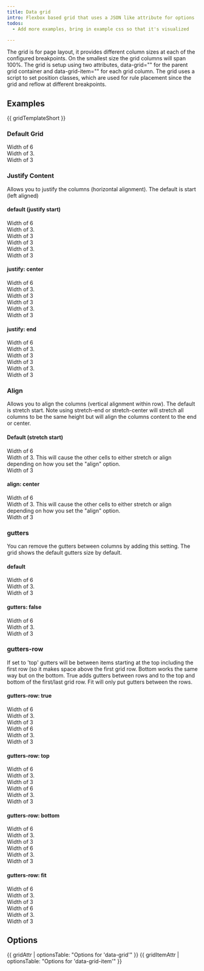 ```yaml
---
title: Data grid
intro: Flexbox based grid that uses a JSON like attribute for options
todos: 
  - Add more examples, bring in example css so that it's visualized
  
---
```


The grid is for page layout, it provides different column sizes at each of the configured breakpoints.
On the smallest size the grid columns will span 100%. The grid is setup using two attributes, data-grid="" for the parent grid container and data-grid-item="" for each grid column. The grid uses a script to set position classes, which are used for rule placement since the grid and reflow at different breakpoints.

## Examples

<div class="demo-grid__container">
  <div data-grid="columns: 12" class="demo-grid">
    {{ gridTemplateShort }}
  </div>
</div>


### Default Grid
<div class="demo-grid__container">
  <div data-grid="columns: 12" class="demo-grid">
<div data-grid-item="width: 6" class="demo-grid__cell">
        <div class="demo-grid__content">
          Width of 6
        </div>
      </div>
      <div data-grid-item="width: 3" class="demo-grid__cell">
        <div class="demo-grid__content">
          Width of 3.
        </div>
      </div>
      <div data-grid-item="width: 3" class="demo-grid__cell">
        <div class="demo-grid__content">
          Width of 3
        </div>
      </div>
  </div>
</div>

### Justify Content
<p>Allows you to justify the columns (horizontal alignment). The default is start (left aligned)</p>

#### default (justify start)
<div class="demo-grid__container">
  <div data-grid="columns: 12" class="demo-grid">
    <div data-grid-item="width: 6" class="demo-grid__cell">
        <div class="demo-grid__content">
          Width of 6
        </div>
      </div>
      <div data-grid-item="width: 3" class="demo-grid__cell">
        <div class="demo-grid__content">
          Width of 3.
        </div>
      </div>
      <div data-grid-item="width: 3" class="demo-grid__cell">
        <div class="demo-grid__content">
          Width of 3
        </div>
      </div>
    <div data-grid-item="width: 3" class="demo-grid__cell">
        <div class="demo-grid__content">
          Width of 3
        </div>
      </div>
      <div data-grid-item="width: 3" class="demo-grid__cell">
        <div class="demo-grid__content">
          Width of 3.
        </div>
      </div>
      <div data-grid-item="width: 3" class="demo-grid__cell">
        <div class="demo-grid__content">
          Width of 3
        </div>
      </div>
  </div>
</div>

#### justify: center

<div class="demo-grid__container">
  <div data-grid="columns: 12, justify: center" class="demo-grid">
    <div data-grid-item="width: 6" class="demo-grid__cell">
        <div class="demo-grid__content">
          Width of 6
        </div>
      </div>
      <div data-grid-item="width: 3" class="demo-grid__cell">
        <div class="demo-grid__content">
          Width of 3.
        </div>
      </div>
      <div data-grid-item="width: 3" class="demo-grid__cell">
        <div class="demo-grid__content">
          Width of 3
        </div>
      </div>
    <div data-grid-item="width: 3" class="demo-grid__cell">
        <div class="demo-grid__content">
          Width of 3
        </div>
      </div>
      <div data-grid-item="width: 3" class="demo-grid__cell">
        <div class="demo-grid__content">
          Width of 3.
        </div>
      </div>
      <div data-grid-item="width: 3" class="demo-grid__cell">
        <div class="demo-grid__content">
          Width of 3
        </div>
      </div>
  </div>
</div>

#### justify: end

<div class="demo-grid__container">
  <div data-grid="columns: 12, justify: end" class="demo-grid">
    <div data-grid-item="width: 6" class="demo-grid__cell">
      <div class="demo-grid__content">
        Width of 6
      </div>
    </div>
    <div data-grid-item="width: 3" class="demo-grid__cell">
      <div class="demo-grid__content">
        Width of 3.
      </div>
    </div>
    <div data-grid-item="width: 3" class="demo-grid__cell">
      <div class="demo-grid__content">
        Width of 3
      </div>
    </div>
    <div data-grid-item="width: 3" class="demo-grid__cell">
        <div class="demo-grid__content">
          Width of 3
        </div>
      </div>
      <div data-grid-item="width: 3" class="demo-grid__cell">
        <div class="demo-grid__content">
          Width of 3.
        </div>
      </div>
      <div data-grid-item="width: 3" class="demo-grid__cell">
        <div class="demo-grid__content">
          Width of 3
        </div>
      </div>
  </div>
</div>

### Align

<p>Allows you to align the columns (vertical alignment within row). The default is stretch start. Note using stretch-end or stretch-center will stretch all columns to be the same height but will align the columns content to the end or center.</p>

#### Default (stretch start)

<div class="demo-grid__container">
  <div data-grid="columns: 12" class="demo-grid">
    <div data-grid-item="width: 6" class="demo-grid__cell">
      <div class="demo-grid__content">
        Width of 6
      </div>
    </div>
    <div data-grid-item="width: 3" class="demo-grid__cell">
      <div class="demo-grid__content">
        Width of 3. This will cause the other cells to either stretch or align depending on how you set the "align" option.
      </div>
    </div>
    <div data-grid-item="width: 3" class="demo-grid__cell">
      <div class="demo-grid__content">
        Width of 3
      </div>
    </div>
  </div>
</div> 

#### align: center

<div class="demo-grid__container">
  <div data-grid="columns: 12, align: center" class="demo-grid">
    <div data-grid-item="width: 6" class="demo-grid__cell">
      <div class="demo-grid__content">
        Width of 6
      </div>
    </div>
    <div data-grid-item="width: 3" class="demo-grid__cell">
      <div class="demo-grid__content">
        Width of 3. This will cause the other cells to either stretch or align depending on how you set the "align" option.
      </div>
    </div>
    <div data-grid-item="width: 3" class="demo-grid__cell">
      <div class="demo-grid__content">
        Width of 3
      </div>
    </div>
  </div>
</div> 

### gutters

<p>	
You can remove the gutters between columns by adding this setting. The grid shows the default gutters size by default.</p>

#### default

<div class="demo-grid__container">
  <div data-grid="columns: 12" class="demo-grid">
    <div data-grid-item="width: 6" class="demo-grid__cell">
      <div class="demo-grid__content">
        Width of 6
      </div>
    </div>
    <div data-grid-item="width: 3" class="demo-grid__cell">
      <div class="demo-grid__content">
        Width of 3.
      </div>
    </div>
    <div data-grid-item="width: 3" class="demo-grid__cell">
      <div class="demo-grid__content">
        Width of 3
      </div>
    </div>
  </div>
</div> 

#### gutters: false

<div class="demo-grid__container">
  <div data-grid="columns: 12, gutters: false" class="demo-grid">
    <div data-grid-item="width: 6" class="demo-grid__cell">
      <div class="demo-grid__content">
        Width of 6
      </div>
    </div>
    <div data-grid-item="width: 3" class="demo-grid__cell">
      <div class="demo-grid__content">
        Width of 3.
      </div>
    </div>
    <div data-grid-item="width: 3" class="demo-grid__cell">
      <div class="demo-grid__content">
        Width of 3
      </div>
    </div>
  </div>
</div> 

### gutters-row

<p>If set to 'top' gutters will be between items starting at the top including the first row (so it makes space above the first grid row. Bottom works the same way but on the bottom. True adds gutters between rows and to the top and bottom of the first/last grid row. Fit will only put gutters between the rows.</p>

#### gutters-row: true

<div class="demo-grid__container">
  <div data-grid="columns: 12, gutters-row: true" class="demo-grid">
    <div data-grid-item="width: 6" class="demo-grid__cell">
      <div class="demo-grid__content">
        Width of 6
      </div>
    </div>
    <div data-grid-item="width: 3" class="demo-grid__cell">
      <div class="demo-grid__content">
        Width of 3.
      </div>
    </div>
    <div data-grid-item="width: 3" class="demo-grid__cell">
      <div class="demo-grid__content">
        Width of 3
      </div>
    </div>
    <div data-grid-item="width: 6" class="demo-grid__cell">
      <div class="demo-grid__content">
        Width of 6
      </div>
    </div>
    <div data-grid-item="width: 3" class="demo-grid__cell">
      <div class="demo-grid__content">
        Width of 3.
      </div>
    </div>
    <div data-grid-item="width: 3" class="demo-grid__cell">
      <div class="demo-grid__content">
        Width of 3
      </div>
    </div>
  </div>
</div> 

#### gutters-row: top

<div class="demo-grid__container">
  <div data-grid="columns: 12, gutters-row: top" class="demo-grid">
    <div data-grid-item="width: 6" class="demo-grid__cell">
      <div class="demo-grid__content">
        Width of 6
      </div>
    </div>
    <div data-grid-item="width: 3" class="demo-grid__cell">
      <div class="demo-grid__content">
        Width of 3.
      </div>
    </div>
    <div data-grid-item="width: 3" class="demo-grid__cell">
      <div class="demo-grid__content">
        Width of 3
      </div>
    </div>
    <div data-grid-item="width: 6" class="demo-grid__cell">
      <div class="demo-grid__content">
        Width of 6
      </div>
    </div>
    <div data-grid-item="width: 3" class="demo-grid__cell">
      <div class="demo-grid__content">
        Width of 3.
      </div>
    </div>
    <div data-grid-item="width: 3" class="demo-grid__cell">
      <div class="demo-grid__content">
        Width of 3
      </div>
    </div>
  </div>
</div> 

#### gutters-row: bottom

<div class="demo-grid__container">
  <div data-grid="columns: 12, gutters-row: bottom" class="demo-grid">
    <div data-grid-item="width: 6" class="demo-grid__cell">
      <div class="demo-grid__content">
        Width of 6
      </div>
    </div>
    <div data-grid-item="width: 3" class="demo-grid__cell">
      <div class="demo-grid__content">
        Width of 3.
      </div>
    </div>
    <div data-grid-item="width: 3" class="demo-grid__cell">
      <div class="demo-grid__content">
        Width of 3
      </div>
    </div>
    <div data-grid-item="width: 6" class="demo-grid__cell">
      <div class="demo-grid__content">
        Width of 6
      </div>
    </div>
    <div data-grid-item="width: 3" class="demo-grid__cell">
      <div class="demo-grid__content">
        Width of 3.
      </div>
    </div>
    <div data-grid-item="width: 3" class="demo-grid__cell">
      <div class="demo-grid__content">
        Width of 3
      </div>
    </div>
  </div>
</div> 

#### gutters-row: fit

<div class="demo-grid__container">
  <div data-grid="columns: 12" class="demo-grid">
    <div data-grid-item="width: 6" class="demo-grid__cell">
      <div class="demo-grid__content">
        Width of 6
      </div>
    </div>
    <div data-grid-item="width: 3" class="demo-grid__cell">
      <div class="demo-grid__content">
        Width of 3.
      </div>
    </div>
    <div data-grid-item="width: 3" class="demo-grid__cell">
      <div class="demo-grid__content">
        Width of 3
      </div>
    </div>
    <div data-grid-item="width: 6" class="demo-grid__cell">
      <div class="demo-grid__content">
        Width of 6
      </div>
    </div>
    <div data-grid-item="width: 3" class="demo-grid__cell">
      <div class="demo-grid__content">
        Width of 3.
      </div>
    </div>
    <div data-grid-item="width: 3" class="demo-grid__cell">
      <div class="demo-grid__content">
        Width of 3
      </div>
    </div>
  </div>
</div> 

## Options


{{ gridAttr | optionsTable: "Options for 'data-grid'" }}
{{ gridItemAttr | optionsTable: "Options for 'data-grid-item'" }}
